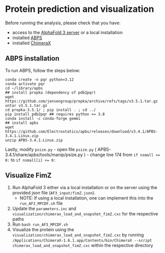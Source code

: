 # Protein prediction and visualization

Before running the analysis, please check that you have: 
- access to the [AlphaFold 3 server](https://alphafoldserver.com/welcome) or a local installation
- installed [ABPS](#abps-installation)
- installed [ChimeraX](https://www.cgl.ucsf.edu/chimerax/download.html)


## ABPS installation

To run ABPS, follow the steps below:
```
conda create -n pqr python=3.12
conda activate pqr
cd ~/library/apbs
## install propka (dependency of pdb2pqr)
wget https://github.com/jensengroup/propka/archive/refs/tags/v3.5.1.tar.gz
untar v3.5.1.tar.gz
cd propka-3.5.1/ ; pip install . ; cd ../
pip install pdb2pqr ## requires python >= 3.8
conda install -c conda-forge gemmi
## install apbs
wget https://github.com/Electrostatics/apbs/releases/download/v3.4.1/APBS-3.4.1.Linux.zip
unzip APBS-3.4.1.Linux.zip
```

Lastly, modify `psize.py`
    - open file `psize.py` ( APBS-3.4.1/share/apbs/tools/manip/psize.py )
    - change line 174 from `if nsmall <= 0:` to `if nsmall[i] <= 0:`


## Visualize FimZ

1. Run AlphaFold 3 either via a local installation or on the server using the provided json file (`AF3_input/fimZ.json`).
    - NOTE: If using a local installation, one can implement this into the `run_AF3_MPCDF.sh` file
2. Update the `parameters.inc` and `visualization/chimerax_load_and_snapshot_fimZ.cxc` for the respective paths
3. Run `bash run_AF3_MPCDF.sh` 
4. Visualize the protein using the `visualization/chimerax_load_and_snapshot_fimZ.cxc` by running `/Applications/ChimeraX-1.6.1.app/Contents/bin/ChimeraX --script chimerax_load_and_snapshot_fimZ.cxc` within the respective directory
